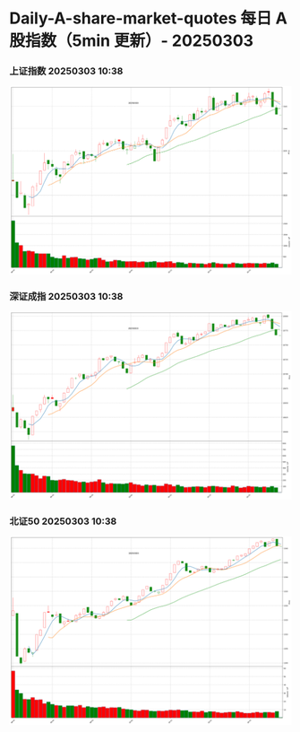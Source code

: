 
# Daily-A-share-market-quotes 每日 A 股指数（5min 更新）- 20250303

### 上证指数 20250303 10:38
![](./fig/2025/3/20250303-sh000001.png)

### 深证成指 20250303 10:38
![](./fig/2025/3/20250303-sz399001.png)

### 北证50 20250303 10:38
![](./fig/2025/3/20250303-bj899050.png)
